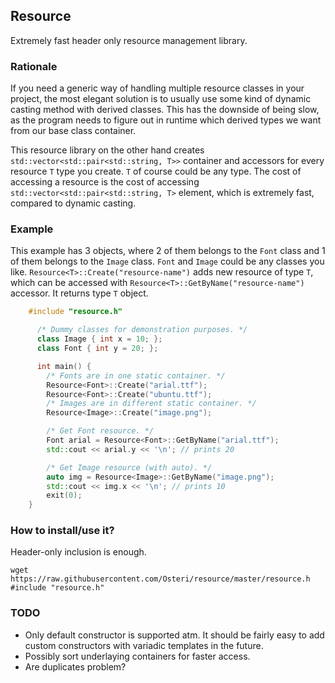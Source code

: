 ## Resource
Extremely fast header only resource management library.

### Rationale
If you need a generic way of handling multiple resource classes in your project, the most elegant solution is to usually use some kind of dynamic casting method with derived classes. This has the downside of being slow, as the program needs to figure out in runtime which derived types we want from our base class container.

This resource library on the other hand creates `std::vector<std::pair<std::string, T>>` container and accessors for every resource `T` type you create. `T` of course could be any type. The cost of accessing a resource is the cost of accessing `std::vector<std::pair<std::string, T>` element, which is extremely fast, compared to dynamic casting.

### Example

This example has 3 objects, where 2 of them belongs to the `Font` class and 1 of them belongs to the `Image` class. `Font` and `Image` could be any classes you like. `Resource<T>::Create("resource-name")` adds new resource of type `T`, which can be accessed with `Resource<T>::GetByName("resource-name")` accessor. It returns type `T` object.

```cpp
    #include "resource.h"

      /* Dummy classes for demonstration purposes. */
      class Image { int x = 10; };
      class Font { int y = 20; };

      int main() {
        /* Fonts are in one static container. */
        Resource<Font>::Create("arial.ttf");
        Resource<Font>::Create("ubuntu.ttf");
        /* Images are in different static container. */
        Resource<Image>::Create("image.png");

        /* Get Font resource. */
        Font arial = Resource<Font>::GetByName("arial.ttf");
        std::cout << arial.y << '\n'; // prints 20

        /* Get Image resource (with auto). */
        auto img = Resource<Image>::GetByName("image.png");
        std::cout << img.x << '\n'; // prints 10
        exit(0);
    }
```

### How to install/use it?
Header-only inclusion is enough.

    wget https://raw.githubusercontent.com/Osteri/resource/master/resource.h
    #include "resource.h"

### TODO
- Only default constructor is supported atm. It should be fairly easy to add custom constructors with variadic templates in the future.
- Possibly sort underlaying containers for faster access.
- Are duplicates problem?
